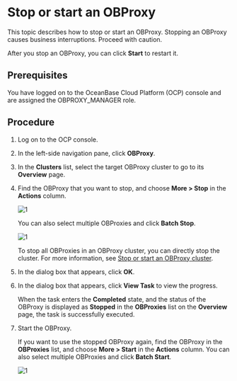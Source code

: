 # Stop or start an OBProxy

This topic describes how to stop or start an OBProxy. Stopping an OBProxy causes business interruptions. Proceed with caution.

After you stop an OBProxy, you can click **Start** to restart it.

## Prerequisites

You have logged on to the OceanBase Cloud Platform (OCP) console and are assigned the OBPROXY_MANAGER role.

## Procedure

1. Log on to the OCP console.

2. In the left-side navigation pane, click **OBProxy**.

3. In the **Clusters** list, select the target OBProxy cluster to go to its **Overview** page.

4. Find the OBProxy that you want to stop, and choose **More > Stop** in the **Actions** column.

   ![1](https://obbusiness-private.oss-cn-shanghai.aliyuncs.com/doc/img/ocp/422-en/%E5%81%9C%E6%AD%A2obproxy1.png)

   You can also select multiple OBProxies and click **Batch Stop**.

   ![1](https://obbusiness-private.oss-cn-shanghai.aliyuncs.com/doc/img/ocp/422-en/%E6%89%B9%E9%87%8F%E5%81%9C%E6%AD%A2obproxy1.png)

   To stop all OBProxies in an OBProxy cluster, you can directly stop the cluster. For more information, see [Stop or start an OBProxy cluster](../300.manage-a-obproxy-cluster/700.restarts-all-obproxy-nodes-in-the-obproxy-cluster.md).

5. In the dialog box that appears, click **OK**.

6. In the dialog box that appears, click **View Task** to view the progress.

   When the task enters the **Completed** state, and the status of the OBProxy is displayed as **Stopped** in the **OBProxies** list on the **Overview** page, the task is successfully executed.

7. Start the OBProxy.

   If you want to use the stopped OBProxy again, find the OBProxy in the **OBProxies** list, and choose **More > Start** in the **Actions** column. You can also select multiple OBProxies and click **Batch Start**.

   ![1](https://obbusiness-private.oss-cn-shanghai.aliyuncs.com/doc/img/ocp/422-en/%E5%90%AF%E5%8A%A8obproxy1.png)
